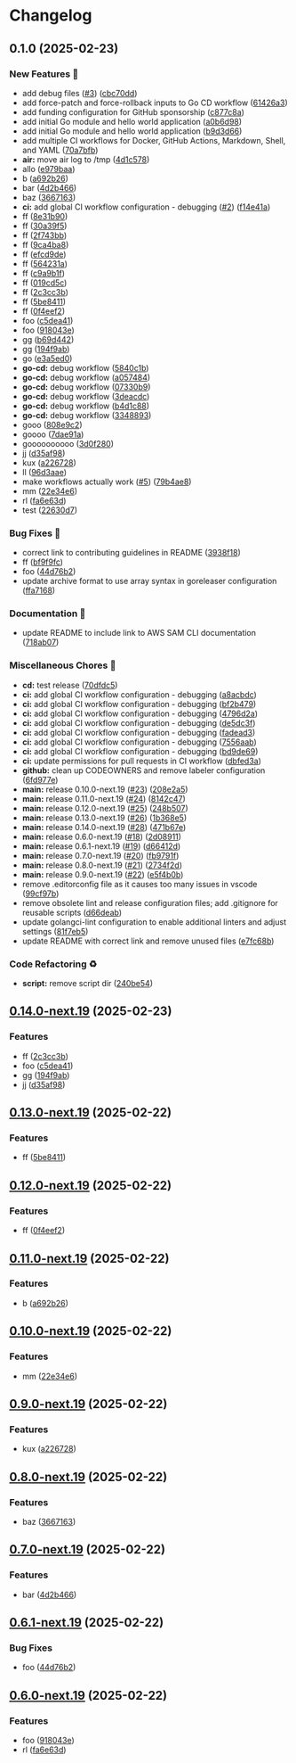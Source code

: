 # Changelog

## 0.1.0 (2025-02-23)


### New Features :rocket:

* add debug files ([#3](https://github.com/kemadev/repository-template/issues/3)) ([cbc70dd](https://github.com/kemadev/repository-template/commit/cbc70ddd97474e258563f243eba37b58558b548a))
* add force-patch and force-rollback inputs to Go CD workflow ([61426a3](https://github.com/kemadev/repository-template/commit/61426a31528e02f7acd6a440a5a1daeef2b99453))
* add funding configuration for GitHub sponsorship ([c877c8a](https://github.com/kemadev/repository-template/commit/c877c8a495db8ed40a41364aabd95185b254d09a))
* add initial Go module and hello world application ([a0b6d98](https://github.com/kemadev/repository-template/commit/a0b6d9882010739670c8ad4eb95749fae6b6a449))
* add initial Go module and hello world application ([b9d3d66](https://github.com/kemadev/repository-template/commit/b9d3d661e3dee41e38c8e22cdcfa377f32908f85))
* add multiple CI workflows for Docker, GitHub Actions, Markdown, Shell, and YAML ([70a7bfb](https://github.com/kemadev/repository-template/commit/70a7bfb2b39bd3ea96a39b659d9a5641f06f4fbf))
* **air:** move air log to /tmp ([4d1c578](https://github.com/kemadev/repository-template/commit/4d1c578521d9df2760529c477b65cdfbd21f250f))
* allo ([e979baa](https://github.com/kemadev/repository-template/commit/e979baa6fc5c4c8e5d56b212c5d237791d22101d))
* b ([a692b26](https://github.com/kemadev/repository-template/commit/a692b26a428d4dc01f1dda363e7aadc9e6b5792d))
* bar ([4d2b466](https://github.com/kemadev/repository-template/commit/4d2b466342f8ec0b0f52219206aa2388bae77f4f))
* baz ([3667163](https://github.com/kemadev/repository-template/commit/3667163479fd76c993877eea5ab51ab167163511))
* **ci:** add global CI workflow configuration - debugging ([#2](https://github.com/kemadev/repository-template/issues/2)) ([f14e41a](https://github.com/kemadev/repository-template/commit/f14e41a3070c7d66e679f59bda65c6ee7de1d98e))
* ff ([8e31b90](https://github.com/kemadev/repository-template/commit/8e31b90a0967770b522603fcb76d6c5b78fdfc9c))
* ff ([30a39f5](https://github.com/kemadev/repository-template/commit/30a39f564dad0ed75f9c305fa9df50474aaca816))
* ff ([2f743bb](https://github.com/kemadev/repository-template/commit/2f743bb17a23e40362daf60df977ba767c8e8731))
* ff ([9ca4ba8](https://github.com/kemadev/repository-template/commit/9ca4ba8bb4975d295bde38abb6d20293d6800435))
* ff ([efcd9de](https://github.com/kemadev/repository-template/commit/efcd9de66ef2c5d3f342b8639430ca56686957d1))
* ff ([564231a](https://github.com/kemadev/repository-template/commit/564231a06aff10872aa4456f6c162a29f58e9e5c))
* ff ([c9a9b1f](https://github.com/kemadev/repository-template/commit/c9a9b1f59905b7a54e34242f0e1d83716ebc4128))
* ff ([019cd5c](https://github.com/kemadev/repository-template/commit/019cd5cc1733427879edff97360eb9e49e53fabe))
* ff ([2c3cc3b](https://github.com/kemadev/repository-template/commit/2c3cc3b7874a1b71349fcdd2cb7199c0875f8ae7))
* ff ([5be8411](https://github.com/kemadev/repository-template/commit/5be84113fc5e1e784376661a991278422b55ddce))
* ff ([0f4eef2](https://github.com/kemadev/repository-template/commit/0f4eef255a1b2b4663ac73ad883ede55c554350f))
* foo ([c5dea41](https://github.com/kemadev/repository-template/commit/c5dea418680dc4432c79b20fcef183b7d21fe172))
* foo ([918043e](https://github.com/kemadev/repository-template/commit/918043edc364f374f5da79b3751b310fbec79f34))
* gg ([b69d442](https://github.com/kemadev/repository-template/commit/b69d4420d6ef78fb50fbbb35f7fbef15f8be5b39))
* gg ([194f9ab](https://github.com/kemadev/repository-template/commit/194f9ab2fd03423e5a1bed03bdaa7bd09404cae8))
* go ([e3a5ed0](https://github.com/kemadev/repository-template/commit/e3a5ed02b10ef9193f22a4a11557c6d5aa334483))
* **go-cd:** debug workflow ([5840c1b](https://github.com/kemadev/repository-template/commit/5840c1bf2d821043ace449b28d9586ff7cebc8fc))
* **go-cd:** debug workflow ([a057484](https://github.com/kemadev/repository-template/commit/a0574842933cde06779ff94cbf33b86414e47b8c))
* **go-cd:** debug workflow ([07330b9](https://github.com/kemadev/repository-template/commit/07330b9f93a3266fa9365d7924333ab2ccb7ebc2))
* **go-cd:** debug workflow ([3deacdc](https://github.com/kemadev/repository-template/commit/3deacdc40c097a3d602f5ae1bd6086bfe499f51e))
* **go-cd:** debug workflow ([b4d1c88](https://github.com/kemadev/repository-template/commit/b4d1c88b8fd4c5784cc2abfed636a9f2202f89ee))
* **go-cd:** debug workflow ([3348893](https://github.com/kemadev/repository-template/commit/3348893cb6f0e4b29ebbc165ad1db4497734f451))
* gooo ([808e9c2](https://github.com/kemadev/repository-template/commit/808e9c2d1d4ffc21c866ee6ebeb2c470dd4a8f21))
* goooo ([7dae91a](https://github.com/kemadev/repository-template/commit/7dae91a5a092696a870f635faf0de3f3b2bd1452))
* goooooooooo ([3d0f280](https://github.com/kemadev/repository-template/commit/3d0f28012e76f146ad88b8c28d144b6e9735c6f8))
* jj ([d35af98](https://github.com/kemadev/repository-template/commit/d35af98273ea799deaa8c8908348786743fc1e09))
* kux ([a226728](https://github.com/kemadev/repository-template/commit/a2267288c9e28b8c715c9a478bab4d9086c04163))
* ll ([96d3aae](https://github.com/kemadev/repository-template/commit/96d3aae237a170f09b9b067e645c9d6114ed8b11))
* make workflows actually work ([#5](https://github.com/kemadev/repository-template/issues/5)) ([79b4ae8](https://github.com/kemadev/repository-template/commit/79b4ae8e292d8a0bc2408dc7435350b6e8568938))
* mm ([22e34e6](https://github.com/kemadev/repository-template/commit/22e34e60866d224225a4a927ac511a24821eef21))
* rl ([fa6e63d](https://github.com/kemadev/repository-template/commit/fa6e63d492f0aed6a49a64a5ecc147d7ecc63aa4))
* test ([22630d7](https://github.com/kemadev/repository-template/commit/22630d73ba997b8132520281d23523d42aec772b))


### Bug Fixes :bug:

* correct link to contributing guidelines in README ([3938f18](https://github.com/kemadev/repository-template/commit/3938f18020091ae59f0ec1847649d99efe82531c))
* ff ([bf9f9fc](https://github.com/kemadev/repository-template/commit/bf9f9fcc271cac8db6aba0febcc91d4908d33941))
* foo ([44d76b2](https://github.com/kemadev/repository-template/commit/44d76b29cf6ff41a348f1987446f918323dc94e2))
* update archive format to use array syntax in goreleaser configuration ([ffa7168](https://github.com/kemadev/repository-template/commit/ffa7168bc9177fcf9b722ffe7007e1f78dac5fb4))


### Documentation :memo:

* update README to include link to AWS SAM CLI documentation ([718ab07](https://github.com/kemadev/repository-template/commit/718ab0712de249b49f6c08efcd93d1e4dc3487ee))


### Miscellaneous Chores :wrench:

* **cd:** test release ([70dfdc5](https://github.com/kemadev/repository-template/commit/70dfdc5794ab5a2cd1f6177c2fa0df2f65148615))
* **ci:** add global CI workflow configuration - debugging ([a8acbdc](https://github.com/kemadev/repository-template/commit/a8acbdcafb4966fb40eec51329909abdb424d2be))
* **ci:** add global CI workflow configuration - debugging ([bf2b479](https://github.com/kemadev/repository-template/commit/bf2b47918ff782feecb21ee5825d49332f6f5d85))
* **ci:** add global CI workflow configuration - debugging ([4796d2a](https://github.com/kemadev/repository-template/commit/4796d2a34eaccde3537270c8c93e44a24330f38c))
* **ci:** add global CI workflow configuration - debugging ([de5dc3f](https://github.com/kemadev/repository-template/commit/de5dc3f8fb8ab606141098544720e080a1464972))
* **ci:** add global CI workflow configuration - debugging ([fadead3](https://github.com/kemadev/repository-template/commit/fadead3f4b6097ff2453edd68a7ff989ab631461))
* **ci:** add global CI workflow configuration - debugging ([7556aab](https://github.com/kemadev/repository-template/commit/7556aabd71f7f11f8f1bdad2574128d990be986f))
* **ci:** add global CI workflow configuration - debugging ([bd9de69](https://github.com/kemadev/repository-template/commit/bd9de69022ad12bbaf13fadc7b2f1fd5da944952))
* **ci:** update permissions for pull requests in CI workflow ([dbfed3a](https://github.com/kemadev/repository-template/commit/dbfed3aeb68b6304f58b70d7576f04080b7039ac))
* **github:** clean up CODEOWNERS and remove labeler configuration ([6fd977e](https://github.com/kemadev/repository-template/commit/6fd977e16cf8685461ada3d49379020dca961694))
* **main:** release 0.10.0-next.19 ([#23](https://github.com/kemadev/repository-template/issues/23)) ([208e2a5](https://github.com/kemadev/repository-template/commit/208e2a57805d08dadc4c9bfa2e4aef019ba548dd))
* **main:** release 0.11.0-next.19 ([#24](https://github.com/kemadev/repository-template/issues/24)) ([8142c47](https://github.com/kemadev/repository-template/commit/8142c4784687651861d9fbfa8bae32b48ef29285))
* **main:** release 0.12.0-next.19 ([#25](https://github.com/kemadev/repository-template/issues/25)) ([248b507](https://github.com/kemadev/repository-template/commit/248b507fb0e6086b53cea01402f96d80bfcb35e8))
* **main:** release 0.13.0-next.19 ([#26](https://github.com/kemadev/repository-template/issues/26)) ([1b368e5](https://github.com/kemadev/repository-template/commit/1b368e54403320d6de0aadc767ab3cfd528a97c2))
* **main:** release 0.14.0-next.19 ([#28](https://github.com/kemadev/repository-template/issues/28)) ([471b67e](https://github.com/kemadev/repository-template/commit/471b67ef26ccc0db1bb78bb73559061e2491ae7a))
* **main:** release 0.6.0-next.19 ([#18](https://github.com/kemadev/repository-template/issues/18)) ([2d08911](https://github.com/kemadev/repository-template/commit/2d08911b58df2e9b98f0a0b809e4f28c709a3757))
* **main:** release 0.6.1-next.19 ([#19](https://github.com/kemadev/repository-template/issues/19)) ([d66412d](https://github.com/kemadev/repository-template/commit/d66412d6466021b406e39a0ac40dc6443e0d0688))
* **main:** release 0.7.0-next.19 ([#20](https://github.com/kemadev/repository-template/issues/20)) ([fb9791f](https://github.com/kemadev/repository-template/commit/fb9791fb0604d1be4599b7ba40af0f56e643f414))
* **main:** release 0.8.0-next.19 ([#21](https://github.com/kemadev/repository-template/issues/21)) ([2734f2d](https://github.com/kemadev/repository-template/commit/2734f2d8a384fbf8036288cc4109bb88f8ee9f0c))
* **main:** release 0.9.0-next.19 ([#22](https://github.com/kemadev/repository-template/issues/22)) ([e5f4b0b](https://github.com/kemadev/repository-template/commit/e5f4b0b007d22ab8173e047434b52a0d875739b6))
* remove .editorconfig file as it causes too many issues in vscode ([99cf97b](https://github.com/kemadev/repository-template/commit/99cf97b879c9b2e87691bfffe0f9771c7a52dfe6))
* remove obsolete lint and release configuration files; add .gitignore for reusable scripts ([d66deab](https://github.com/kemadev/repository-template/commit/d66deab3edb2d7a4935e317365cd6d9a902e93d9))
* update golangci-lint configuration to enable additional linters and adjust settings ([81f7eb5](https://github.com/kemadev/repository-template/commit/81f7eb574a2dcc00fec91529df88a0d4ba80922b))
* update README with correct link and remove unused files ([e7fc68b](https://github.com/kemadev/repository-template/commit/e7fc68bf86633e05a275ed7874e2ad41b005919a))


### Code Refactoring :recycle:

* **script:** remove script dir ([240be54](https://github.com/kemadev/repository-template/commit/240be545fe5640768273cb7501b2f2f3d7687c6b))

## [0.14.0-next.19](https://github.com/kemadev/repository-template/compare/v0.13.0-next.19...v0.14.0-next.19) (2025-02-23)


### Features

* ff ([2c3cc3b](https://github.com/kemadev/repository-template/commit/2c3cc3b7874a1b71349fcdd2cb7199c0875f8ae7))
* foo ([c5dea41](https://github.com/kemadev/repository-template/commit/c5dea418680dc4432c79b20fcef183b7d21fe172))
* gg ([194f9ab](https://github.com/kemadev/repository-template/commit/194f9ab2fd03423e5a1bed03bdaa7bd09404cae8))
* jj ([d35af98](https://github.com/kemadev/repository-template/commit/d35af98273ea799deaa8c8908348786743fc1e09))

## [0.13.0-next.19](https://github.com/kemadev/repository-template/compare/v0.12.0-next.19...v0.13.0-next.19) (2025-02-22)


### Features

* ff ([5be8411](https://github.com/kemadev/repository-template/commit/5be84113fc5e1e784376661a991278422b55ddce))

## [0.12.0-next.19](https://github.com/kemadev/repository-template/compare/v0.11.0-next.19...v0.12.0-next.19) (2025-02-22)


### Features

* ff ([0f4eef2](https://github.com/kemadev/repository-template/commit/0f4eef255a1b2b4663ac73ad883ede55c554350f))

## [0.11.0-next.19](https://github.com/kemadev/repository-template/compare/v0.10.0-next.19...v0.11.0-next.19) (2025-02-22)


### Features

* b ([a692b26](https://github.com/kemadev/repository-template/commit/a692b26a428d4dc01f1dda363e7aadc9e6b5792d))

## [0.10.0-next.19](https://github.com/kemadev/repository-template/compare/v0.9.0-next.19...v0.10.0-next.19) (2025-02-22)


### Features

* mm ([22e34e6](https://github.com/kemadev/repository-template/commit/22e34e60866d224225a4a927ac511a24821eef21))

## [0.9.0-next.19](https://github.com/kemadev/repository-template/compare/v0.8.0-next.19...v0.9.0-next.19) (2025-02-22)


### Features

* kux ([a226728](https://github.com/kemadev/repository-template/commit/a2267288c9e28b8c715c9a478bab4d9086c04163))

## [0.8.0-next.19](https://github.com/kemadev/repository-template/compare/v0.7.0-next.19...v0.8.0-next.19) (2025-02-22)


### Features

* baz ([3667163](https://github.com/kemadev/repository-template/commit/3667163479fd76c993877eea5ab51ab167163511))

## [0.7.0-next.19](https://github.com/kemadev/repository-template/compare/v0.6.1-next.19...v0.7.0-next.19) (2025-02-22)


### Features

* bar ([4d2b466](https://github.com/kemadev/repository-template/commit/4d2b466342f8ec0b0f52219206aa2388bae77f4f))

## [0.6.1-next.19](https://github.com/kemadev/repository-template/compare/v0.6.0-next.19...v0.6.1-next.19) (2025-02-22)


### Bug Fixes

* foo ([44d76b2](https://github.com/kemadev/repository-template/commit/44d76b29cf6ff41a348f1987446f918323dc94e2))

## [0.6.0-next.19](https://github.com/kemadev/repository-template/compare/v0.5.1-next.19...v0.6.0-next.19) (2025-02-22)


### Features

* foo ([918043e](https://github.com/kemadev/repository-template/commit/918043edc364f374f5da79b3751b310fbec79f34))
* rl ([fa6e63d](https://github.com/kemadev/repository-template/commit/fa6e63d492f0aed6a49a64a5ecc147d7ecc63aa4))
